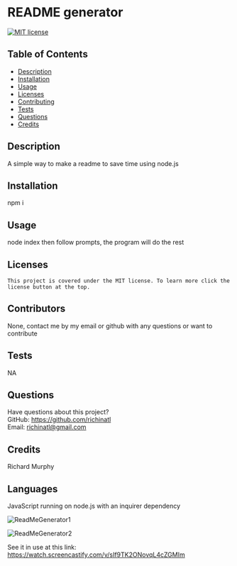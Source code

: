 # README generator
  [![MIT license](https://img.shields.io/badge/License-MIT-blue.svg)](https://lbesson.mit-license.org/)
  ## Table of Contents
  * [Description](#description)
  * [Installation](#installation)
  * [Usage](#usage)
  * [Licenses](#licenses)
  * [Contributing](#contributing)
  * [Tests](#tests)
  * [Questions](#questions)
  * [Credits](#credits)
 
 
 ## Description
  A simple way to make a readme to save time using node.js 
  
  
  ## Installation
  npm i
  
  
  ## Usage
  node index then follow prompts, the program will do the rest
  
  
  ## Licenses
    This project is covered under the MIT license. To learn more click the license button at the top.
  ## Contributors
  None, contact me by my email or github with any questions or want to contribute
  
  ## Tests
  NA
  
  
  ## Questions
  Have questions about this project?  
  GitHub: https://github.com/richinatl  
  Email: richinatl@gmail.com
  
  
  ## Credits
  Richard Murphy
  
  ## Languages
  JavaScript running on node.js with an inquirer dependency
  
  
  ![ReadMeGenerator1](https://user-images.githubusercontent.com/95508564/158685805-b51f8e01-dce3-44cb-ad1d-0fab49b3a4d2.png)
  
  
  ![ReadMeGenerator2](https://user-images.githubusercontent.com/95508564/158685849-48a82f5f-f007-44b3-bd70-1bb53e8de2db.png)
  
  
See it in use at this link: https://watch.screencastify.com/v/sIf9TK2ONovqL4cZGMIm
